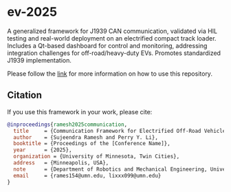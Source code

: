 # ev-2025

A generalized framework for J1939 CAN communication, validated via HIL testing and real-world deployment on an electrified compact track loader. Includes a Qt-based dashboard for control and monitoring, addressing integration challenges for off-road/heavy-duty EVs. Promotes standardized J1939 implementation.

Please follow the [link](https://ev-2025.web.app/) for more information on how to use this repository.

## Citation

If you use this framework in your work, please cite:

```bibtex
@inproceedings{ramesh2025communication,
  title     = {Communication Framework for Electrified Off-Road Vehicles: A Case Study on the HHEA Compact Track Loader},
  author    = {Sujeendra Ramesh and Perry Y. Li},
  booktitle = {Proceedings of the [Conference Name]},
  year      = {2025},
  organization = {University of Minnesota, Twin Cities},
  address   = {Minneapolis, USA},
  note      = {Department of Robotics and Mechanical Engineering, University of Minnesota},
  email     = {rames154@umn.edu, lixxx099@umn.edu}
}
```
